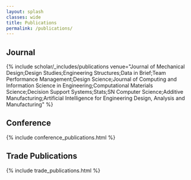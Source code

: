 ```yaml
---
layout: splash
classes: wide
title: Publications
permalink: /publications/
---
```

## Journal
{% include scholar/_includes/publications venue="Journal of Mechanical Design;Design Studies;Engineering Structures;Data in Brief;Team Performance Management;Design Science;Journal of Computing and Information Science in Engineering;Computational Materials Science;Decision Support Systems;Stats;SN Computer Science;Additive Manufacturing;Artificial Intelligence for Engineering Design, Analysis and Manufacturing" %}

## Conference
{% include conference_publications.html %}

## Trade Publications
{% include trade_publications.html %}
